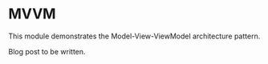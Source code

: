 # MVVM

This module demonstrates the Model-View-ViewModel architecture pattern.

Blog post to be written.